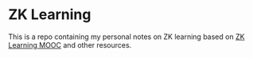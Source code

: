 # ZK Learning

This is a repo containing my personal notes on ZK learning based on [ZK Learning MOOC](https://zk-learning.org/) and other resources.